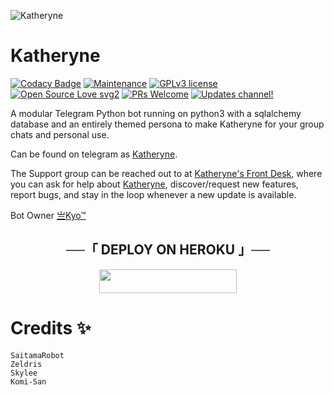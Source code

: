 ![Katheryne](https://telegra.ph/file/95a127ad4c76ba4e349fd.jpg)
# Katheryne
[![Codacy Badge](https://api.codacy.com/project/badge/Grade/6141417ceaf84545bab6bd671503df51)](https://app.codacy.com/gh/Ryu120/Komi-?utm_source=github.com&utm_medium=referral&utm_content=Ryu120/Komi-&utm_campaign=Badge_Grade_Settings)  [![Maintenance](https://img.shields.io/badge/Maintained%3F-yes-green.svg)](https://github.com/Ryu120/Komi-/graphs/commit-activity) [![GPLv3 license](https://img.shields.io/badge/License-GPLv3-blue.svg)](https://perso.crans.org/besson/LICENSE.html) [![Open Source Love svg2](https://badges.frapsoft.com/os/v2/open-source.svg?v=103)](https://github.com/ellerbrock/open-source-badges/) [![PRs Welcome](https://img.shields.io/badge/PRs-welcome-brightgreen.svg?style=flat-square)](https://makeapullrequest.com) [![Updates channel!](https://img.shields.io/badge/Join%20Channel-!-red)](https://t.me/KATHERYNEupdates)


A modular Telegram Python bot running on python3 with a sqlalchemy database and an entirely themed persona to make Katheryne for your group chats and personal use. 

Can be found on telegram as [Katheryne](https://t.me/KATHERYNExKYO_bot).

The Support group can be reached out to at [Katheryne's Front Desk](https://t.me/KATHERYNEforHELP), where you can ask for help about [Katheryne](https://t.me/DAZAI_NoLongerHuman), discover/request new features, report bugs, and stay in the loop whenever a new update is available. 

Bot Owner [亗Kyo™](https://t.me/DAZAI_NoLongerHuman) 

<h2 align="center">
    ──「 DEPLOY ON HEROKU 」──
</h2>

<p align="center"><a href="https://heroku.com/deploy?template=https://github.com/KYO-king/Katheryne"> <img src="https://img.shields.io/badge/Deploy%20To%20Heroku-purple?style=for-the-badge&logo=heroku" width="220" height="38.45"/></a></p>


# Credits ✨

```
SaitamaRobot
Zeldris
Skylee
Komi-San
```
